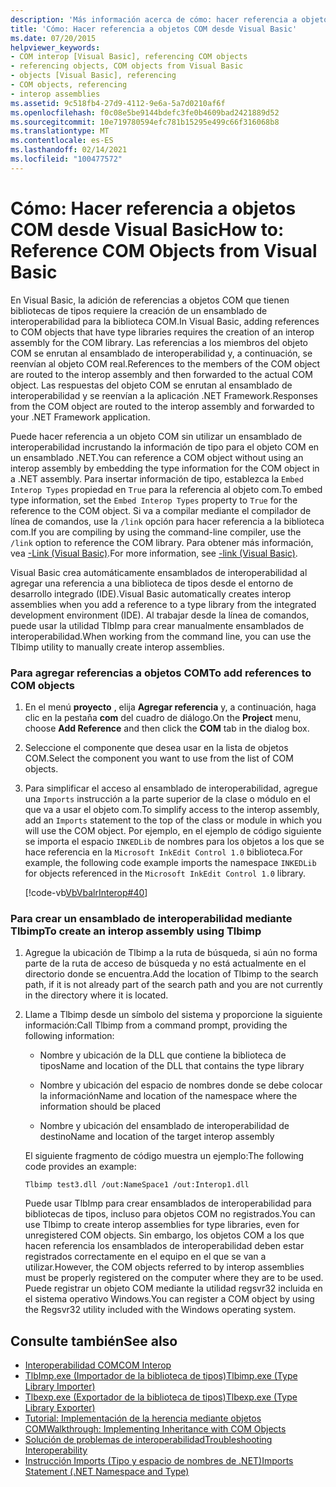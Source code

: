 ```yaml
---
description: 'Más información acerca de cómo: hacer referencia a objetos COM desde Visual Basic'
title: 'Cómo: Hacer referencia a objetos COM desde Visual Basic'
ms.date: 07/20/2015
helpviewer_keywords:
- COM interop [Visual Basic], referencing COM objects
- referencing objects, COM objects from Visual Basic
- objects [Visual Basic], referencing
- COM objects, referencing
- interop assemblies
ms.assetid: 9c518fb4-27d9-4112-9e6a-5a7d0210af6f
ms.openlocfilehash: f0c08e5be9144bdefc3fe0b4609bad2421889d52
ms.sourcegitcommit: 10e719780594efc781b15295e499c66f316068b8
ms.translationtype: MT
ms.contentlocale: es-ES
ms.lasthandoff: 02/14/2021
ms.locfileid: "100477572"
---
```

# <a name="how-to-reference-com-objects-from-visual-basic"></a><span data-ttu-id="90a62-103">Cómo: Hacer referencia a objetos COM desde Visual Basic</span><span class="sxs-lookup"><span data-stu-id="90a62-103">How to: Reference COM Objects from Visual Basic</span></span>

<span data-ttu-id="90a62-104">En Visual Basic, la adición de referencias a objetos COM que tienen bibliotecas de tipos requiere la creación de un ensamblado de interoperabilidad para la biblioteca COM.</span><span class="sxs-lookup"><span data-stu-id="90a62-104">In Visual Basic, adding references to COM objects that have type libraries requires the creation of an interop assembly for the COM library.</span></span> <span data-ttu-id="90a62-105">Las referencias a los miembros del objeto COM se enrutan al ensamblado de interoperabilidad y, a continuación, se reenvían al objeto COM real.</span><span class="sxs-lookup"><span data-stu-id="90a62-105">References to the members of the COM object are routed to the interop assembly and then forwarded to the actual COM object.</span></span> <span data-ttu-id="90a62-106">Las respuestas del objeto COM se enrutan al ensamblado de interoperabilidad y se reenvían a la aplicación .NET Framework.</span><span class="sxs-lookup"><span data-stu-id="90a62-106">Responses from the COM object are routed to the interop assembly and forwarded to your .NET Framework application.</span></span>  
  
 <span data-ttu-id="90a62-107">Puede hacer referencia a un objeto COM sin utilizar un ensamblado de interoperabilidad incrustando la información de tipo para el objeto COM en un ensamblado .NET.</span><span class="sxs-lookup"><span data-stu-id="90a62-107">You can reference a COM object without using an interop assembly by embedding the type information for the COM object in a .NET assembly.</span></span> <span data-ttu-id="90a62-108">Para insertar información de tipo, establezca la `Embed Interop Types` propiedad en `True` para la referencia al objeto com.</span><span class="sxs-lookup"><span data-stu-id="90a62-108">To embed type information, set the `Embed Interop Types` property to `True` for the reference to the COM object.</span></span> <span data-ttu-id="90a62-109">Si va a compilar mediante el compilador de línea de comandos, use la `/link` opción para hacer referencia a la biblioteca com.</span><span class="sxs-lookup"><span data-stu-id="90a62-109">If you are compiling by using the command-line compiler, use the `/link` option to reference the COM library.</span></span> <span data-ttu-id="90a62-110">Para obtener más información, vea [-Link (Visual Basic)](../../reference/command-line-compiler/link.md).</span><span class="sxs-lookup"><span data-stu-id="90a62-110">For more information, see [-link (Visual Basic)](../../reference/command-line-compiler/link.md).</span></span>  
  
 <span data-ttu-id="90a62-111">Visual Basic crea automáticamente ensamblados de interoperabilidad al agregar una referencia a una biblioteca de tipos desde el entorno de desarrollo integrado (IDE).</span><span class="sxs-lookup"><span data-stu-id="90a62-111">Visual Basic automatically creates interop assemblies when you add a reference to a type library from the integrated development environment (IDE).</span></span> <span data-ttu-id="90a62-112">Al trabajar desde la línea de comandos, puede usar la utilidad TlbImp para crear manualmente ensamblados de interoperabilidad.</span><span class="sxs-lookup"><span data-stu-id="90a62-112">When working from the command line, you can use the Tlbimp utility to manually create interop assemblies.</span></span>  
  
### <a name="to-add-references-to-com-objects"></a><span data-ttu-id="90a62-113">Para agregar referencias a objetos COM</span><span class="sxs-lookup"><span data-stu-id="90a62-113">To add references to COM objects</span></span>  
  
1. <span data-ttu-id="90a62-114">En el menú **proyecto** , elija **Agregar referencia** y, a continuación, haga clic en la pestaña **com** del cuadro de diálogo.</span><span class="sxs-lookup"><span data-stu-id="90a62-114">On the **Project** menu, choose **Add Reference** and then click the **COM** tab in the dialog box.</span></span>  
  
2. <span data-ttu-id="90a62-115">Seleccione el componente que desea usar en la lista de objetos COM.</span><span class="sxs-lookup"><span data-stu-id="90a62-115">Select the component you want to use from the list of COM objects.</span></span>  
  
3. <span data-ttu-id="90a62-116">Para simplificar el acceso al ensamblado de interoperabilidad, agregue una `Imports` instrucción a la parte superior de la clase o módulo en el que va a usar el objeto com.</span><span class="sxs-lookup"><span data-stu-id="90a62-116">To simplify access to the interop assembly, add an `Imports` statement to the top of the class or module in which you will use the COM object.</span></span> <span data-ttu-id="90a62-117">Por ejemplo, en el ejemplo de código siguiente se importa el espacio `INKEDLib` de nombres para los objetos a los que se hace referencia en la `Microsoft InkEdit Control 1.0` biblioteca.</span><span class="sxs-lookup"><span data-stu-id="90a62-117">For example, the following code example imports the namespace `INKEDLib` for objects referenced in the `Microsoft InkEdit Control 1.0` library.</span></span>  
  
     [!code-vb[VbVbalrInterop#40](~/samples/snippets/visualbasic/VS_Snippets_VBCSharp/VbVbalrInterop/VB/Class1.vb#40)]  
  
### <a name="to-create-an-interop-assembly-using-tlbimp"></a><span data-ttu-id="90a62-118">Para crear un ensamblado de interoperabilidad mediante Tlbimp</span><span class="sxs-lookup"><span data-stu-id="90a62-118">To create an interop assembly using Tlbimp</span></span>  
  
1. <span data-ttu-id="90a62-119">Agregue la ubicación de Tlbimp a la ruta de búsqueda, si aún no forma parte de la ruta de acceso de búsqueda y no está actualmente en el directorio donde se encuentra.</span><span class="sxs-lookup"><span data-stu-id="90a62-119">Add the location of Tlbimp to the search path, if it is not already part of the search path and you are not currently in the directory where it is located.</span></span>  
  
2. <span data-ttu-id="90a62-120">Llame a Tlbimp desde un símbolo del sistema y proporcione la siguiente información:</span><span class="sxs-lookup"><span data-stu-id="90a62-120">Call Tlbimp from a command prompt, providing the following information:</span></span>  
  
    - <span data-ttu-id="90a62-121">Nombre y ubicación de la DLL que contiene la biblioteca de tipos</span><span class="sxs-lookup"><span data-stu-id="90a62-121">Name and location of the DLL that contains the type library</span></span>  
  
    - <span data-ttu-id="90a62-122">Nombre y ubicación del espacio de nombres donde se debe colocar la información</span><span class="sxs-lookup"><span data-stu-id="90a62-122">Name and location of the namespace where the information should be placed</span></span>  
  
    - <span data-ttu-id="90a62-123">Nombre y ubicación del ensamblado de interoperabilidad de destino</span><span class="sxs-lookup"><span data-stu-id="90a62-123">Name and location of the target interop assembly</span></span>  
  
     <span data-ttu-id="90a62-124">El siguiente fragmento de código muestra un ejemplo:</span><span class="sxs-lookup"><span data-stu-id="90a62-124">The following code provides an example:</span></span>  
  
    ```console  
    Tlbimp test3.dll /out:NameSpace1 /out:Interop1.dll  
    ```  
  
     <span data-ttu-id="90a62-125">Puede usar TlbImp para crear ensamblados de interoperabilidad para bibliotecas de tipos, incluso para objetos COM no registrados.</span><span class="sxs-lookup"><span data-stu-id="90a62-125">You can use Tlbimp to create interop assemblies for type libraries, even for unregistered COM objects.</span></span> <span data-ttu-id="90a62-126">Sin embargo, los objetos COM a los que hacen referencia los ensamblados de interoperabilidad deben estar registrados correctamente en el equipo en el que se van a utilizar.</span><span class="sxs-lookup"><span data-stu-id="90a62-126">However, the COM objects referred to by interop assemblies must be properly registered on the computer where they are to be used.</span></span> <span data-ttu-id="90a62-127">Puede registrar un objeto COM mediante la utilidad regsvr32 incluida en el sistema operativo Windows.</span><span class="sxs-lookup"><span data-stu-id="90a62-127">You can register a COM object by using the Regsvr32 utility included with the Windows operating system.</span></span>  
  
## <a name="see-also"></a><span data-ttu-id="90a62-128">Consulte también</span><span class="sxs-lookup"><span data-stu-id="90a62-128">See also</span></span>

- [<span data-ttu-id="90a62-129">Interoperabilidad COM</span><span class="sxs-lookup"><span data-stu-id="90a62-129">COM Interop</span></span>](index.md)
- [<span data-ttu-id="90a62-130">TlbImp.exe (Importador de la biblioteca de tipos)</span><span class="sxs-lookup"><span data-stu-id="90a62-130">Tlbimp.exe (Type Library Importer)</span></span>](../../../framework/tools/tlbimp-exe-type-library-importer.md)
- [<span data-ttu-id="90a62-131">Tlbexp.exe (Exportador de la biblioteca de tipos)</span><span class="sxs-lookup"><span data-stu-id="90a62-131">Tlbexp.exe (Type Library Exporter)</span></span>](../../../framework/tools/tlbexp-exe-type-library-exporter.md)
- [<span data-ttu-id="90a62-132">Tutorial: Implementación de la herencia mediante objetos COM</span><span class="sxs-lookup"><span data-stu-id="90a62-132">Walkthrough: Implementing Inheritance with COM Objects</span></span>](walkthrough-implementing-inheritance-with-com-objects.md)
- [<span data-ttu-id="90a62-133">Solución de problemas de interoperabilidad</span><span class="sxs-lookup"><span data-stu-id="90a62-133">Troubleshooting Interoperability</span></span>](troubleshooting-interoperability.md)
- [<span data-ttu-id="90a62-134">Instrucción Imports (Tipo y espacio de nombres de .NET)</span><span class="sxs-lookup"><span data-stu-id="90a62-134">Imports Statement (.NET Namespace and Type)</span></span>](../../language-reference/statements/imports-statement-net-namespace-and-type.md)
